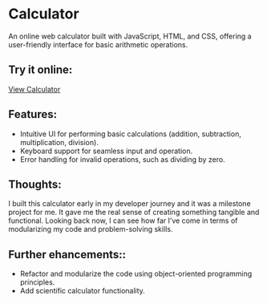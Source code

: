 # Calculator
An online web calculator built with JavaScript, HTML, and CSS, offering a user-friendly interface for basic arithmetic operations.

## Try it online:
[View Calculator](https://jerrybach98.github.io/Calculator/)

## Features:
* Intuitive UI for performing basic calculations (addition, subtraction, multiplication, division).
* Keyboard support for seamless input and operation.
* Error handling for invalid operations, such as dividing by zero.

## Thoughts:
I built this calculator early in my developer journey and it was a milestone project for me. It gave me the real sense of creating something tangible and functional. Looking back now, I can see how far I’ve come in terms of modularizing my code and problem-solving skills.

## Further ehancements::
* Refactor and modularize the code using object-oriented programming principles.
* Add scientific calculator functionality.